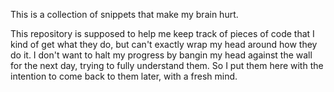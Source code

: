 This is a collection of snippets that make my brain hurt. 

This repository is supposed to help me keep track of pieces of code that I kind of get what they do, 
but can't exactly wrap my head around how they do it. I don't want to halt my progress by bangin my head against the wall
for the next day, trying to fully understand them. So I put them here with the intention to come back to them later, with
a fresh mind.

